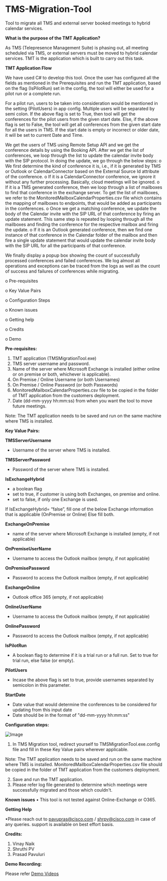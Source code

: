 # TMS-Migration-Tool

Tool to migrate all TMS and external server booked meetings to hybrid calendar services.


**What is the purpose of the TMT Application?**

As TMS (Telepresence Management Suite) is phasing out, all meeting scheduled via TMS, or external servers must be moved to hybrid calendar services.
TMT is the application which is built to carry out this task.

**TMT Application Flow**

We have used C# to develop this tool.
Once the user has configured all the fields as mentioned in the Prerequisites and run the TMT application, based on the flag (IsPilotRun) set in the config, the tool will either be used for a pilot run or a complete run. 

For a pilot run, users to be taken into consideration would be mentioned in the setting (PilotUsers) in app config. Multiple users will be separated by semi colon.
If the above flag is set to True, then tool will get the conferences for the pilot users from the given start date. Else, if the above flag is set to False, the tool will get all conferences from the given start date for all the users in TMS. 
If the start date is empty or incorrect or older date, it will be set to current Date and Time.

  We get the users of TMS using Remote Setup API and we get the conference details by using the Booking API. After we get the list of conferences, we loop through the list to update the calendar invite body with the SIP protocol. In doing the update, we go through the below steps: 
o 	We first determine the kind of conference it is, i.e., if it is generated by TMS or Outlook or CalendarConnector based on the External Source Id attribute of the conference.
o 	If it is a CalendarConnector conference, we ignore it without any further processing. Basically, cloud meetings will be ignored.
o 	If it is a TMS generated conference, then we loop through a list of mailboxes to find that conference in the exchange server. To get the list of mailboxes, we refer to the MonitoredMailboxCalendarProperties.csv file which contains the mapping of mailboxes to endpoints, that would be added as participants in the conferences.
o 	Once we get a matching conference, we update the body of the Calendar invite with the SIP URL of that conference by firing an update statement. This same step is repeated by     looping through all the mailboxes and finding the conference for the respective mailbox and firing the update.
o 	If it is an Outlook generated conference, then we find one instance of that conference in the Calendar folder of the mailbox and then fire a single update statement that would update the calendar invite body with the SIP URL for all the participants of that conference.

We finally display a popup box showing the count of successfully processed conferences and failed conferences. We log almost all operations and exceptions can be traced from the logs as well as the count of success and failures of conferences while migrating.



o  Pre-requisites 
 
o  Key Value Pairs 

o	Configuration Steps

o	Known issues

o	Getting help

o	Credits

o	Demo


**Pre-requisites:**

1.	TMT application (TMSMigrationTool.exe)
2.	TMS server username and password.
3.	Name of the server where Microsoft Exchange is installed (either online or on premise or both, whichever is applicable).
4.	On Premise / Online Username (or both Usernames)
5.	On Premise / Online Password (or both Passwords)
6.	MonitoredMailboxCalendarProperties.csv file to be copied in the folder of TMT application from the customers deployment.
7.	Date (dd-mm-yyyy hh:mm:ss) from when you want the tool to move future meetings.

Note: The TMT application needs to be saved and run on the same machine where TMS is installed.

**Key Value Pairs:**

**TMSServerUsername**
- Username of the server where TMS is installed.

**TMSServerPassword**
- Password of the server where TMS is installed.

**IsExchangeHybrid**
- a boolean flag
- set to true, if customer is using both Exchanges, on premise and online.
- set to false, if only one Exchange is used.

If IsExchangeHybrid= “false”, fill one of the below Exchange information that is applicable (OnPremise or Online)
Else fill both.

**ExchangeOnPremise**
- name of the server where Microsoft Exchange is installed (empty, if not applicable)

**OnPremiseUserName**
- Username to access the Outlook mailbox (empty, if not applicable)

**OnPremisePassword**
- Password to access the Outlook mailbox (empty, if not applicable)

**ExchangeOnline**
- Outlook office 365 (empty, if not applicable)

**OnlineUserName**
- Username to access the Outlook mailbox (empty, if not applicable)

**OnlinePassword**
- Password to access the Outlook mailbox (empty, if not applicable)

**IsPilotRun**
- A boolean flag to determine if it is a trial run or a full run. Set to true for trial run, else false (or empty).

**PilotUsers**
- Incase the above flag is set to true, provide usernames separated by semicolon in this parameter.

**StartDate**
- Date value that would determine the conferences to be considered for updating from this input date
- Date should be in the format of "dd-mm-yyyy hh:mm:ss"

**Configuration steps:**

![Image](https://user-images.githubusercontent.com/119580730/206635046-4a47fc51-534c-4ae0-a066-a4a0c7a2b8f4.png)

1.	In TMS Migration tool, redirect yourself to TMSMigrationTool.exe.config file and fill in these Key Value pairs wherever applicable.
            
Note: 
The TMT application needs to be saved and run on the same machine where TMS is installed.
MonitoredMailboxCalendarProperties.csv file should be copied in the folder of TMT application from the customers deployment.

2. Save and run the TMT application.
3. Please refer log file generated to determine which meetings were successfully migrated and those which couldn't.

**Known issues**
•	This tool is not tested against Online-Exchange or O365.

**Getting Help**

•Please reach out to pavupras@cisco.com / shrpv@cisco.com in case of any queries. support is available on best effort basis.

**Credits:**
1.	Vinay Naik
2.	Shruthi PV
3.	Prasad Pavuluri


**Demo Recording:**

Please refer [Demo Videos](https://github.com/ciscocmsdevnet/TMS-Migration-Tool/tree/main/DemoVideos)

 


